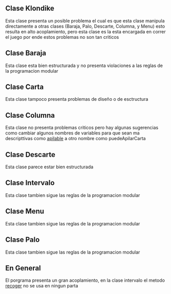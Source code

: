 
## Clase Klondike
Esta clase presenta un posible problema el cual es que esta clase manipula directamente a otras clases (Baraja, Palo, Descarte, Columna, y Menu) esto resulta en alto acoplamiento, pero esta clase es la esta encargada en correr el juego por ende estos problemas no son tan criticos

## Clase Baraja
Esta clase esta bien estructurada y no presenta violaciones a las reglas de la programacion modular

## Clase Carta
Esta clase tampoco presenta problemas de diseño o de esctructura

## Clase Columna
Esta clase no presenta problemas criticos pero hay algunas sugerencias como cambiar algunos nombres de variables para que sean ma descripttivas como [apilable](https://github.com/mmasias/23-24-pyKlondike/blob/c382692c663f874ab4a6c8f7641303d4df024144/src/Columna.java#L84) a otro nombre como puedeApilarCarta

## Clase Descarte
Esta clase parece estar bien estructurada

## Clase Intervalo
Esta clase tambien sigue las reglas de la programacion modular 

## Clase Menu
Esta clase tambien sigue las reglas de la programacion modular 

## Clase Palo
Esta clase tambien sigue las reglas de la programacion modular 

## En General
El porgrama  presenta un gran acoplamiento, en la clase intervalo el metodo [recoger](https://github.com/mmasias/23-24-pyKlondike/blob/f71634b4469e5017c4238f9b8d88a2a5271f50cf/src/Intervalo.java#L112) no se usa en ningun parta
